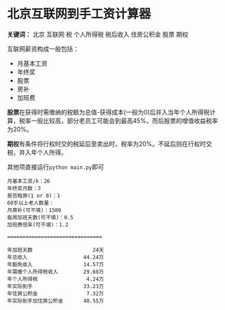 # 北京互联网到手工资计算器

**关键词：** 北京 互联网 税 个人所得税 税后收入 住房公积金 股票 期权

互联网薪资构成一般包括：
* 月基本工资
* 年终奖
* 股票
* 房补
* 加班费

**股票**在获得时需缴纳的税额为总值-获得成本(一般为0)后并入当年个人所得税计算，税率一般比较高，部分老员工可能会到最高45%，而后股票的增值收益税率为20%。

**期权**有条件将行权时交的税延后至卖出时，税率为20%。不延后则在行权时交税，并入年个人所得。

其他项直接运行`python main.py`即可

```
月基本工资/k：26
年终奖月数：3
是否租房(1 or 0)：1
60岁以上老人数量：
月房补(可不填)：1500
每周加班天数(可不填)：0.5
加班费倍率(可不填)：1.2

===============================

年加班天数　　　　　　　　　　   24天
年总收入　　　　　　　　　　　44.24万
年豁免收入　　　　　　　　　　14.57万
年需缴个人所得税收入　　　　　29.68万
年个人所得税　　　　　　　　　 4.24万
年实际到手　　　　　　　　　　33.23万
年住房公积金　　　　　　　　　 7.32万
年实际到手加住房公积金　　　　40.55万
```